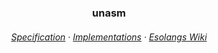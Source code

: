 <h3 align="center">
	unasm
</h3>

<h6 align="center">
  <a href="https://github.com/unasmlang/monorepo/blob/main/spec.md">Specification</a>
  ·
  <a href="https://github.com/unasmlang/monorepo/blob/main/implementations.md">Implementations</a>
  ·
  <a href="https://esolangs.org/wiki/Unasm">Esolangs Wiki</a>
</h6>
